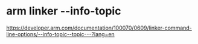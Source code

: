 # arm linker --info-topic
https://developer.arm.com/documentation/100070/0609/linker-command-line-options/--info-topic--topic---?lang=en
